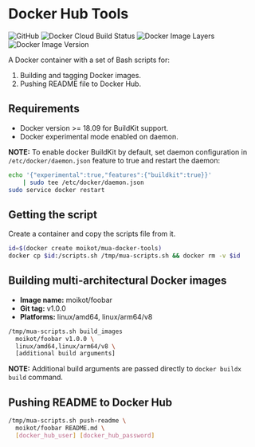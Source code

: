 # Docker Hub Tools
![GitHub](https://img.shields.io/github/license/moikot/docker-tools)
![Docker Cloud Build Status](https://img.shields.io/docker/cloud/build/moikot/docker-tools)
![Docker Image Layers](https://images.microbadger.com/badges/image/moikot/docker-tools.svg)
![Docker Image Version](https://images.microbadger.com/badges/version/moikot/docker-tools.svg)

A Docker container with a set of Bash scripts for:
1. Building and tagging Docker images.
3. Pushing README file to Docker Hub.

## Requirements

* Docker version >= 18.09 for BuildKit support.
* Docker experimental mode enabled on daemon.

**NOTE:**
To enable docker BuildKit by default, set daemon configuration in `/etc/docker/daemon.json` feature to true and restart the daemon:

```bash
echo '{"experimental":true,"features":{"buildkit":true}}'
    | sudo tee /etc/docker/daemon.json
sudo service docker restart    
```

## Getting the script

Create a container and copy the scripts file from it.

```bash
id=$(docker create moikot/mua-docker-tools)
docker cp $id:/scripts.sh /tmp/mua-scripts.sh && docker rm -v $id
```

## Building multi-architectural Docker images

* **Image name:** moikot/foobar
* **Git tag:** v1.0.0
* **Platforms:** linux/amd64, linux/arm64/v8

```bash
/tmp/mua-scripts.sh build_images
  moikot/foobar v1.0.0 \
  linux/amd64,linux/arm64/v8 \
  [additional build arguments]
```

**NOTE:** Additional build arguments are passed directly to `docker buildx build` command.

## Pushing README to Docker Hub

```bash
/tmp/mua-scripts.sh push-readme \
  moikot/foobar README.md \
  [docker_hub_user] [docker_hub_password]
```
